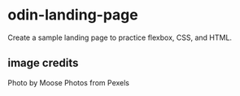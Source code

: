 # odin-landing-page

Create a sample landing page to practice flexbox, CSS, and HTML.

## image credits

Photo by Moose Photos from Pexels
